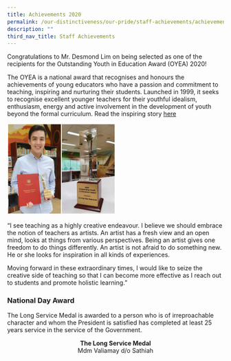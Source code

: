 ```yaml
---
title: Achievements 2020
permalink: /our-distinctiveness/our-pride/staff-achievements/achievements-2020/
description: ""
third_nav_title: Staff Achievements
---
```

Congratulations to Mr. Desmond Lim on being selected as one of the recipients for the Outstanding Youth in Education Award (OYEA) 2020!

  

The OYEA is a national award that recognises and honours the achievements of young educators who have a passion and commitment to teaching, inspiring and nurturing their students. Launched in 1999, it seeks to recognise excellent younger teachers for their youthful idealism, enthusiasm, energy and active involvement in the development of youth beyond the formal curriculum. Read the inspiring story [here](https://academyofsingaporeteachers.moe.edu.sg/docs/default-source/professional-recognition-docs/outstanding-youth-in-education-awards-documents/story-oyea-2020_desmond-lim.pdf)


<img src="/images/Desmond.jpg" 
     style="width:50%">
		 
“I see teaching as a highly creative endeavour. I believe we should embrace the notion of teachers as artists. An artist has a fresh view and an open mind, looks at things from various perspectives. Being an artist gives one freedom to do things differently. An artist is not afraid to do something new. He or she looks for inspiration in all kinds of experiences.

Moving forward in these extraordinary times, I would like to seize the creative side of teaching so that I can become more effective as I reach out to students and promote holistic learning.”

### National Day Award

The Long Service Medal is awarded to a person who is of irreproachable character and whom the President is satisfied has completed at least 25 years service in the service of the Government.

<b><center>The Long Service Medal</b><br>
Mdm Valiamay d/o Sathiah</center>